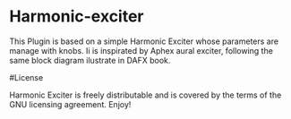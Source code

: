 # Harmonic-exciter

This Plugin is based on a simple Harmonic Exciter whose parameters are manage with knobs. Ii is inspirated by Aphex aural exciter, following the same block diagram ilustrate in DAFX book.


#License

Harmonic Exciter is freely distributable and is covered by the terms of the GNU licensing agreement. Enjoy!

